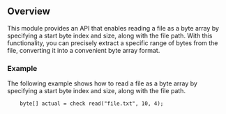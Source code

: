 ## Overview

This module provides an API that enables reading a file as a byte array by specifying a start byte index and size, along with the file path. With this functionality, you can precisely extract a specific range of bytes from the file, converting it into a convenient byte array format.

### Example

The following example shows how to read a file as a byte array by specifying a start byte index and size, along with the file path.

```ballerina
    byte[] actual = check read("file.txt", 10, 4);
```